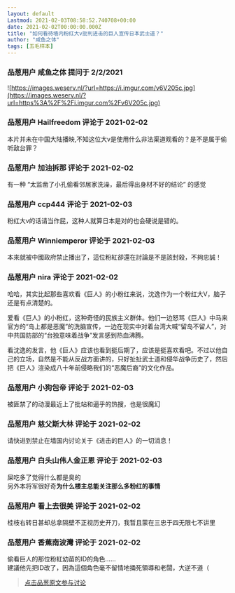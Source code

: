 ```yaml
---
layout: default
Lastmod: 2021-02-03T08:58:52.740708+00:00
date: 2021-02-02T00:00:00.000Z
title: "如何看待墙内粉红大v批判进击的巨人宣传日本武士道？"
author: "咸鱼之体"
tags: [五毛样本]
---
```



### 品葱用户 **咸鱼之体** 提问于 2/2/2021
    
![https://images.weserv.nl/?url=https://i.imgur.com/v6V205c.jpg](https://images.weserv.nl/?url=https%3A%2F%2Fi.imgur.com%2Fv6V205c.jpg)
    
                

### 品葱用户 **Hailfreedom** 评论于 2021-02-02
        
本片并未在中国大陆播映,不知这位大v是使用什么非法渠道观看的？是不是属于偷听敌台罪？
        
                

### 品葱用户 **加油拆那** 评论于 2021-02-02
        
有一种 “太监凿了小孔偷看邻居家洗澡，最后得出身材不好的结论” 的感觉
        
                

### 品葱用户 **ccp444** 评论于 2021-02-03
        
粉红大v的话请当作屁，这种人就算日本是对的也会硬说是错的。
        
                

### 品葱用户 **Winniemperor** 评论于 2021-02-03
        
本來就被中國政府禁止播出了，這位粉紅卻還在討論是不是該封殺，不夠忠誠！
        
                

### 品葱用户 **nira** 评论于 2021-02-02
        
哈哈，其实比起那些喜欢看《巨人》的小粉红来说，沈逸作为一个粉红大V，脑子还是有点清楚的。  
  
爱看《巨人》的小粉红，这种奇怪的民族主义群体。他们一边怒骂《巨人》中马来官方的“岛上都是恶魔”的洗脑宣传，一边在现实中对着台湾大喊“留岛不留人”，对中共国防部的“台独意味着战争”发言感到热血沸腾。  
  
看沈逸的发言，他《巨人》应该也看到挺后期了，应该是挺喜欢看吧。不过以他自己的立场，自然是不能从反战方面讲的，只好扯扯武士道和侵华战争历史了，然后把《巨人》渲染成八十年前侵略我们的“恶魔后裔”的文化作品。
        
                

### 品葱用户 **小狗包帝** 评论于 2021-02-03
        
被匪禁了的动漫最近上了批站和逼乎的热搜，也是很魔幻
        
                

### 品葱用户 **慈父斯大林** 评论于 2021-02-02
        
请快进到禁止在墙国内讨论关于《进击的巨人》的一切消息！
        
                

### 品葱用户 **白头山伟人金正恩** 评论于 2021-02-03
        
屎吃多了觉得什么都是臭的  
另外本将军很好奇**为什么楼主总能关注那么多粉红的事情**
        
                

### 品葱用户 **看上去很美** 评论于 2021-02-02
        
桂枝右转日甚却总拿隔壁不正视历史开刀，我暂且蒙在三忠于四无限七不讲里
        
                

### 品葱用户 **香蕉南波灣** 评论于 2021-02-02
        
偷看巨人的那位粉紅幼苗的ID的角色……  
建議他先把ID改了，因為這個角色毫不留情地捅死領導和老闆，大逆不道（
        
                





> [点击品葱原文参与讨论](https://pincong.rocks/question/36078)

